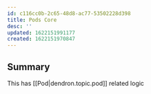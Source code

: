 ```yaml
---
id: c116cc0b-2c65-48d8-ac77-53502228d398
title: Pods Core
desc: ''
updated: 1622151991177
created: 1622151970847
---
```



## Summary

This has [[Pod|dendron.topic.pod]] related logic
